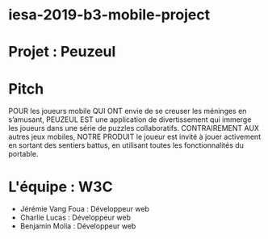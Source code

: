 # iesa-2019-b3-mobile-project

# Projet : Peuzeul

# Pitch
POUR les joueurs mobile QUI ONT envie de se creuser les méninges en s’amusant, PEUZEUL EST une application de divertissement qui immerge les joueurs dans une série de puzzles collaboratifs. CONTRAIREMENT AUX autres jeux mobiles, NOTRE PRODUIT le joueur est invité à jouer activement en sortant des sentiers battus, en utilisant toutes les fonctionnalités du portable.

# L'équipe : W3C
* Jérémie Vang Foua : Développeur web
* Charlie Lucas : Développeur web
* Benjamin Molia : Développeur web
